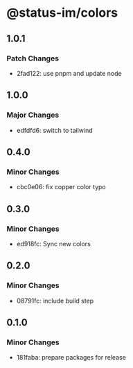 # @status-im/colors

## 1.0.1

### Patch Changes

- 2fad122: use pnpm and update node

## 1.0.0

### Major Changes

- edfdfd6: switch to tailwind

## 0.4.0

### Minor Changes

- cbc0e06: fix copper color typo

## 0.3.0

### Minor Changes

- ed918fc: Sync new colors

## 0.2.0

### Minor Changes

- 08791fc: include build step

## 0.1.0

### Minor Changes

- 181faba: prepare packages for release
